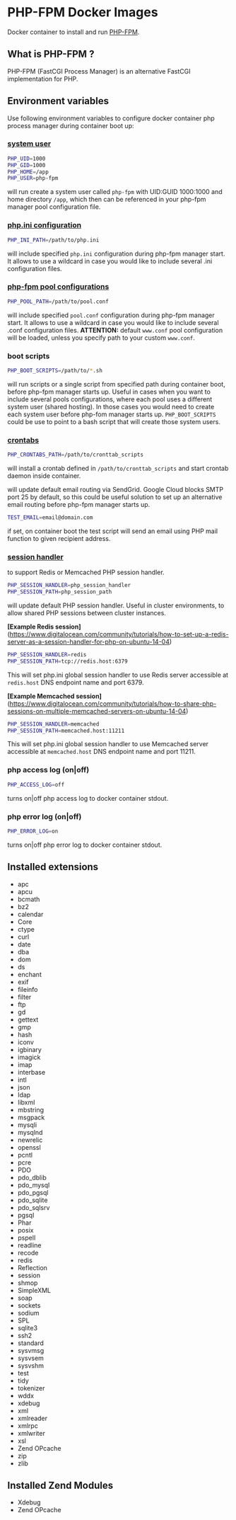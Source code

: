 # PHP-FPM Docker Images

Docker container to install and run [PHP-FPM](https://php-fpm.org/).

## What is PHP-FPM ?

PHP-FPM (FastCGI Process Manager) is an alternative FastCGI implementation for PHP.

## Environment variables

Use following environment variables to configure docker container php process manager during container boot up:

### [system user](https://manpages.debian.org/stretch/adduser/adduser.8.en.html)

```bash
PHP_UID=1000
PHP_GID=1000
PHP_HOME=/app
PHP_USER=php-fpm
```

will run create a system user called `php-fpm` with UID:GUID 1000:1000 and home directory `/app`, which then can be referenced in your php-fpm manager pool configuration file.

### [php.ini configuration](http://php.net/manual/en/ini.php)

```bash
PHP_INI_PATH=/path/to/php.ini
```

will include specified `php.ini` configuration during php-fpm manager start. It allows to use a wildcard in case you would like to include several .ini configuration files.

### [php-fpm pool configurations](http://php.net/manual/en/install.fpm.configuration.php)

```bash
PHP_POOL_PATH=/path/to/pool.conf
```

will include specified `pool.conf` configuration during php-fpm manager start. It allows to use a wildcard in case you would like to include several .conf configuration files.
**ATTENTION:** default `www.conf` pool configuration will be loaded, unless you specify path to your custom `www.conf`.

### boot scripts

```bash
PHP_BOOT_SCRIPTS=/path/to/*.sh
```

will run scripts or a single script from specified path during container boot, before php-fpm manager starts up. Useful in cases when you want to include several pools configurations, where each pool uses a different system user (shared hosting). In those cases you would need to create each system user before php-fom manager starts up. `PHP_BOOT_SCRIPTS` could be use to point to a bash script that will create those system users.

### [crontabs](http://crontab.org/)

```bash
PHP_CRONTABS_PATH=/path/to/cronttab_scripts
```

will install a crontab defined in `/path/to/cronttab_scripts` and start crontab daemon inside container.


will update default email routing via SendGrid. Google Cloud blocks SMTP port 25 by default, so this could be useful solution to set up an alternative email routing before php-fpm manager starts up.

```bash
TEST_EMAIL=email@domain.com
```

if set, on container boot the test script will send an email using PHP mail function to given recipient address.

### [session handler](http://php.net/manual/en/class.sessionhandler.php)

to support Redis or Memcached PHP session handler.

```bash
PHP_SESSION_HANDLER=php_session_handler
PHP_SESSION_PATH=php_session_path
```

will update default PHP session handler. Useful in cluster environments, to allow shared PHP sessions between cluster instances.

**[Example Redis session]**(https://www.digitalocean.com/community/tutorials/how-to-set-up-a-redis-server-as-a-session-handler-for-php-on-ubuntu-14-04)

```bash
PHP_SESSION_HANDLER=redis
PHP_SESSION_PATH=tcp://redis.host:6379
```

This will set php.ini global session handler to use Redis server accessible at
`redis.host` DNS endpoint name and port 6379.

**[Example Memcached session]**(https://www.digitalocean.com/community/tutorials/how-to-share-php-sessions-on-multiple-memcached-servers-on-ubuntu-14-04)

```bash
PHP_SESSION_HANDLER=memcached
PHP_SESSION_PATH=memcached.host:11211
```

This will set php.ini global session handler to use Memcached server accessible at `memcached.host` DNS endpoint name and port 11211.


### php access log (on|off)

```bash
PHP_ACCESS_LOG=off
```

turns on|off php access log to docker container stdout.

### php error log (on|off)

```bash
PHP_ERROR_LOG=on
```

turns on|off php error log to docker container stdout.

## Installed extensions

-   apc
-   apcu
-   bcmath
-   bz2
-   calendar
-   Core
-   ctype
-   curl
-   date
-   dba
-   dom
-   ds
-   enchant
-   exif
-   fileinfo
-   filter
-   ftp
-   gd
-   gettext
-   gmp
-   hash
-   iconv
-   igbinary
-   imagick
-   imap
-   interbase
-   intl
-   json
-   ldap
-   libxml
-   mbstring
-   msgpack
-   mysqli
-   mysqlnd
-   newrelic
-   openssl
-   pcntl
-   pcre
-   PDO
-   pdo_dblib
-   pdo_mysql
-   pdo_pgsql
-   pdo_sqlite
-   pdo_sqlsrv
-   pgsql
-   Phar
-   posix
-   pspell
-   readline
-   recode
-   redis
-   Reflection
-   session
-   shmop
-   SimpleXML
-   soap
-   sockets
-   sodium
-   SPL
-   sqlite3
-   ssh2
-   standard
-   sysvmsg
-   sysvsem
-   sysvshm
-   test
-   tidy
-   tokenizer
-   wddx
-   xdebug
-   xml
-   xmlreader
-   xmlrpc
-   xmlwriter
-   xsl
-   Zend OPcache
-   zip
-   zlib

## Installed Zend Modules

-   Xdebug
-   Zend OPcache

